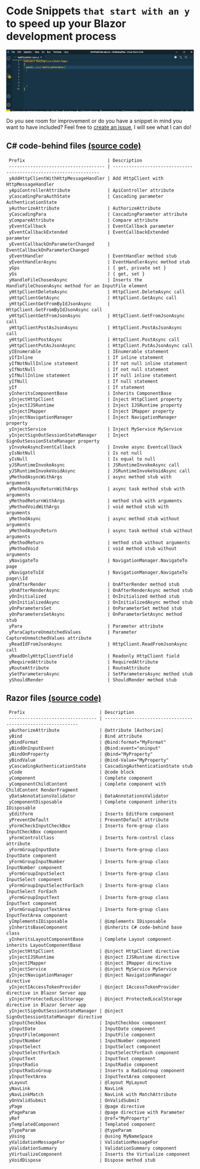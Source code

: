# Code Snippets `that start with an y` to speed up your Blazor development process

![Blazory in Action!](images/blazory_in_action.gif "Blazory - Blazor snippets that start with an 'y' - in Action!")


Do you see room for improvement or do you have a snippet in mind you want to have included? Feel free to [create an issue](https://github.com/bartvanhoey/Blazory/issues/new), I will see what I can do!

## C# code-behind files [(source code)](https://github.com/bartvanhoey/Blazory/blob/master/snippets/csharp.json)

     Prefix                               | Description                                                      
     ------------------------------------ | ----------------------------------------------------------------- 
     yAddHttpClientWithHttpMessageHandler | Add HttpClient with HttpMessageHandler                           
     yApiControllerAttribute              | ApiController attribute                                          
     yCascadingParaAuthState              | Cascading parameter AuthenticationState                          
     yAuthorizeAttribute                  | AuthorizeAttribute                                               
     yCascadingPara                       | CascadingParameter attribute                                     
     yCompareAttribute                    | Compare attribute                                                
     yEventCallback                       | EventCallback parameter                                          
     yEventCallbackExtended               | EventCallbackExtended parameter                                  
     yEventCallbackOnParameterChanged     | EventCallbackOnParameterChanged                                  
     yEventHandler                        | EventHandler method stub                                         
     yEventHandlerAsync                   | EventHandlerAsync method stub                                    
     yGps                                 | { get, private set }                                             
     yGs                                  | { get, set }                                                     
     yHandleFileChosenAsync               | Inserts the HandleFileChosenAsync method for an InputFile element
     yHttpClientDeleteAsync               | HttpClient.DeleteAsync call                                      
     yHttpClientGetAsync                  | HttpClient.GetAsync call                                         
     yHttpClientGetFromByIdJsonAsync      | HttpClient.GetFromByIdJsonAsync call                             
     yHttpClientGetFromJsonAsync          | HttpClient.GetFromJsonAsync call                                 
     yHttpClientPostAsJsonAsync           | HttpClient.PostAsJsonAsync call                                  
     yHttpClientPostAsync                 | HttpClient.PostAsync call                                        
     yHttpClientPutAsJsonAsync            | HttpClient.PutAsJsonAsync call                                   
     yIEnumerable                         | IEnumerable statement                                            
     yIfInline                            | If inline statement                                              
     yIfNotNullInline statement           | If not null inline statement                                     
     yIfNotNull                           | If not null statement                                            
     yIfNullInline statement              | If null inline statement                                         
     yIfNull                              | If null statement                                                
     yIf                                  | If statement                                                     
     yInheritsComponentBase               | Inherits ComponentBase                                           
     yInjectHttpClient                    | Inject HttpClient property                                       
     yInjectIJSRuntime                    | Inject IJSRuntime property                                       
     yInjectIMapper                       | Inject IMapper property                                          
     yInjectNavigationManager             | Inject NavigationManager property                                
     yInjectService                       | Inject MyService MyService                                       
     yInjectSignOutSessionStateManager    | Inject SignOutSessionStateManager property                       
     yInvokeAsyncEventCallback            | Invoke async Eventcallback                                       
     yIsNotNull                           | Is not null                                                      
     yIsNull                              | Is equal to null                                                 
     yJSRuntimeInvokeAsync                | JSRuntimeInvokeAsync call                                        
     yJSRuntimeInvokeVoidAsync            | JSRuntimeInvokeVoidAsync call                                    
     yMethodAsyncWithArgs                 | async method stub with arguments                                 
     yMethodAsyncReturnWithArgs           | async task method stub with arguments                            
     yMethodReturnWithArgs                | method stub with arguments                                       
     yMethodVoidWithArgs                  | void method stub with arguments                                  
     yMethodAsync                         | async method stub without arguments                              
     yMethodAsyncReturn                   | async task method stub without arguments                         
     yMethodReturn                        | method stub without arguments                                    
     yMethodVoid                          | void method stub without arguments                               
     yNavigateTo                          | NavigationManager.NavigateTo page                                
     yNavigateToId                        | NavigationManager.NavigateTo page\\Id                            
     yOnAfterRender                       | OnAfterRender method stub                                        
     yOnAfterRenderAsync                  | OnAfterRenderAsync method stub                                   
     yOnInitialized                       | OnInitialized method stub                                        
     yOnInitializedAsync                  | OnInitializedAsync method stub                                   
     yOnParametersSet                     | OnParameterSet method stub                                       
     yOnParametersSetAsync                | OnParameterSetAsync method stub                                  
     yPara                                | Parameter attribute                                              
     yParaCaptureUnmatchedValues          | Parameter CaptureUnmatchedValues attribute                       
     yReadIdFromJsonAsync                 | HttpClient.ReadFromJsonAsync call                                
     yReadOnlyHttpClientField             | Readonly HttpClient field                                        
     yRequiredAttribute                   | RequiredAttribute                                                
     yRouteAttribute                      | RouteAttribute                                                   
     ySetParametersAsync                  | SetParametersAsync method stub                                   
     yShouldRender                        | ShouldRender method stub                                         

## Razor files [(source code)](https://github.com/bartvanhoey/Blazory/blob/master/snippets/razor.json)

     Prefix                            | Description                                                 
     --------------------------------- | ------------------------------------------------------------ 
     yAuthorizeAttribute               | @attribute [Authorize]                                      
     yBind                             | Bind attribute                                              
     yBindFormat                       | @bind:format="MyFormat"                                     
     yBindOnInputEvent                 | @bind:event="oninput"                                       
     yBindOnProperty                   | @bind="MyProperty"                                          
     yBindValue                        | @bind-Value="MyProperty"                                    
     yCascadingAuthenticationState     | CascadingAuthenticationState stub                           
     yCode                             | @code block                                                 
     yComponent                        | Complete component                                          
     yComponentChildContent            | Complete component with ChildContent RenderFragment         
     yDataAnnotationsValidator         | DataAnnotationsValidator                                    
     yComponentDisposable              | Complete component inherits IDisposable                     
     yEditForm                         | Inserts EditForm component                                  
     yPreventDefault                   | PreventDefault attribute                                    
     yFormCheckInputCheckBox           | Inserts form-group class InputCheckBox component            
     yFormControlClass                 | Inserts form-control class attribute                        
     yFormGroupInputDate               | Inserts form-group class InputDate component                
     yFormGroupInputNumber             | Inserts form-group class InputNumber component              
     yFormGroupInputSelect             | Inserts form-group class InputSelect component              
     yFormGroupInputSelectForEach      | Inserts form-group class InputSelect ForEach                
     yFormGroupInputText               | Inserts form-group class InputText component                
     yFormGroupInputTextArea           | Inserts form-group class InputTextArea component            
     yImplementsIDisposable            | @implements IDisposable                                     
     yInheritsBaseComponent            | @inherits C# code-behind base class                         
     yInheritsLayoutComponentBase      | Complete Layout component inherits LayoutComponentBase      
     yInjectHttpClient                 | @inject HttpClient directive                                
     yInjectIJSRuntime                 | @inject IJSRuntime directive                                
     yInjectIMapper                    | @inject IMapper directive                                   
     yInjectService                    | @inject MyService MyService                                 
     yInjectNavigationManager          | @inject NavigationManager directive                         
     yInjectIAccessTokenProvider       | @inject IAccessTokenProvider directive in Blazor Server app 
     yInjectProtectedLocalStorage      | @inject ProtectedLocalStorage directive in Blazor Server app
     yInjectSignOutSessionStateManager | @inject SignOutSessionStateManager directive                
     yInputCheckbox                    | InputCheckbox component                                     
     yInputDate                        | InputDate component                                         
     yInputFileComponent               | InputFile component                                         
     yInputNumber                      | InputNumber component                                       
     yInputSelect                      | InputSelect component                                       
     yInputSelectForEach               | InputSelectForEach component                                
     yInputText                        | InputText component                                         
     yInputRadio                       | InputRadio component                                        
     yInputRadioGroup                  | Inserts a RadioGroup component                              
     yInputTextArea                    | InputTextArea component                                     
     yLayout                           | @layout MyLayout                                            
     yNavLink                          | NavLink                                                     
     yNavLinkMatch                     | NavLink with MatchAttribute                                 
     yOnValidSubmit                    | OnValidSubmit                                               
     yPage                             | @page directive                                             
     yPageParam                        | @page directive with Parameter                              
     yRef                              | @ref="MyProperty"                                           
     yTemplatedComponent               | Templated component                                         
     yTypeParam                        | @typeParam                                                  
     yUsing                            | @using MyNameSpace                                          
     yValidationMessageFor             | ValidationMessageFor                                        
     yValidationSummary                | ValidationSummary component                                 
     yVirtualizeComponent              | Inserts the Virtualize component                            
     yVoidDispose                      | Dispose method stub                                         


